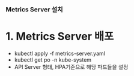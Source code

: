 ### Metrics Server 설치
# 1. Metrics Server 배포
- kubectl apply -f metrics-server.yaml
- kubectl get po -n kube-system
- API Server 형태, HPA기준으로 해당 파드들을 설정